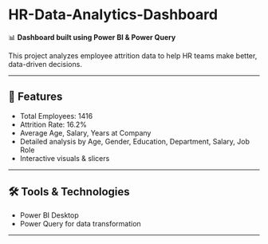 # HR-Data-Analytics-Dashboard

📊 **Dashboard built using Power BI & Power Query**  

This project analyzes employee attrition data to help HR teams make better, data-driven decisions.

---

## 🚀 Features
- Total Employees: 1416
- Attrition Rate: 16.2%
- Average Age, Salary, Years at Company
- Detailed analysis by Age, Gender, Education, Department, Salary, Job Role
- Interactive visuals & slicers

---

## 🛠 Tools & Technologies
- Power BI Desktop
- Power Query for data transformation

---
